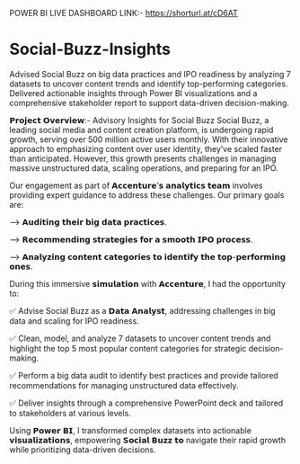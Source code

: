 POWER BI LIVE DASHBOARD LINK:-  https://shorturl.at/cD6AT

# Social-Buzz-Insights
Advised Social Buzz on big data practices and IPO readiness by analyzing 7 datasets to uncover content trends and identify top-performing categories. Delivered actionable insights through Power BI visualizations and a comprehensive stakeholder report to support data-driven decision-making.

𝗣𝗿𝗼𝗷𝗲𝗰𝘁 𝗢𝘃𝗲𝗿𝘃𝗶𝗲𝘄:- Advisory Insights for Social Buzz
Social Buzz, a leading social media and content creation platform, is undergoing rapid growth, serving over 500 million active users monthly. With their innovative approach to emphasizing content over user identity, they’ve scaled faster than anticipated. However, this growth presents challenges in managing massive unstructured data, scaling operations, and preparing for an IPO.

Our engagement as part of 𝗔𝗰𝗰𝗲𝗻𝘁𝘂𝗿𝗲’𝘀 𝗮𝗻𝗮𝗹𝘆𝘁𝗶𝗰𝘀 𝘁𝗲𝗮𝗺 involves providing expert guidance to address these challenges. Our primary goals are:

--> 𝗔𝘂𝗱𝗶𝘁𝗶𝗻𝗴 𝘁𝗵𝗲𝗶𝗿 𝗯𝗶𝗴 𝗱𝗮𝘁𝗮 𝗽𝗿𝗮𝗰𝘁𝗶𝗰𝗲𝘀.

--> 𝗥𝗲𝗰𝗼𝗺𝗺𝗲𝗻𝗱𝗶𝗻𝗴 𝘀𝘁𝗿𝗮𝘁𝗲𝗴𝗶𝗲𝘀 𝗳𝗼𝗿 𝗮 𝘀𝗺𝗼𝗼𝘁𝗵 𝗜𝗣𝗢 𝗽𝗿𝗼𝗰𝗲𝘀𝘀.

--> 𝗔𝗻𝗮𝗹𝘆𝘇𝗶𝗻𝗴 𝗰𝗼𝗻𝘁𝗲𝗻𝘁 𝗰𝗮𝘁𝗲𝗴𝗼𝗿𝗶𝗲𝘀 𝘁𝗼 𝗶𝗱𝗲𝗻𝘁𝗶𝗳𝘆 𝘁𝗵𝗲 𝘁𝗼𝗽-𝗽𝗲𝗿𝗳𝗼𝗿𝗺𝗶𝗻𝗴 𝗼𝗻𝗲𝘀.

During this immersive 𝘀𝗶𝗺𝘂𝗹𝗮𝘁𝗶𝗼𝗻 with 𝗔𝗰𝗰𝗲𝗻𝘁𝘂𝗿𝗲, I had the opportunity to:

✅ Advise Social Buzz as a 𝗗𝗮𝘁𝗮 𝗔𝗻𝗮𝗹𝘆𝘀𝘁, addressing challenges in big data and scaling for IPO readiness.

✅ Clean, model, and analyze 7 datasets to uncover content trends and highlight the top 5 most popular content categories for strategic decision-making.

✅ Perform a big data audit to identify best practices and provide tailored recommendations for managing unstructured data effectively.

✅ Deliver insights through a comprehensive PowerPoint deck and tailored to stakeholders at various levels.

Using 𝗣𝗼𝘄𝗲𝗿 𝗕𝗜, I transformed complex datasets into actionable 𝘃𝗶𝘀𝘂𝗮𝗹𝗶𝘇𝗮𝘁𝗶𝗼𝗻𝘀, empowering 𝗦𝗼𝗰𝗶𝗮𝗹 𝗕𝘂𝘇𝘇 𝘁𝗼 navigate their rapid growth while prioritizing data-driven decisions.
